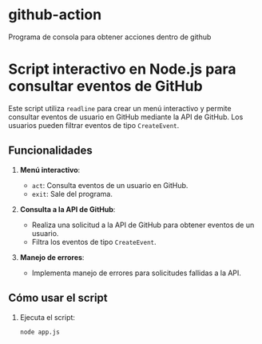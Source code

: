 # github-action
Programa de consola para obtener acciones dentro de github
# Script interactivo en Node.js para consultar eventos de GitHub

Este script utiliza `readline` para crear un menú interactivo y permite consultar eventos de usuario en GitHub mediante la API de GitHub. Los usuarios pueden filtrar eventos de tipo `CreateEvent`.

## Funcionalidades

1. **Menú interactivo**:
   - `act`: Consulta eventos de un usuario en GitHub.
   - `exit`: Sale del programa.

2. **Consulta a la API de GitHub**:
   - Realiza una solicitud a la API de GitHub para obtener eventos de un usuario.
   - Filtra los eventos de tipo `CreateEvent`.

3. **Manejo de errores**:
   - Implementa manejo de errores para solicitudes fallidas a la API.

## Cómo usar el script

1. Ejecuta el script:
   ```bash
   node app.js
